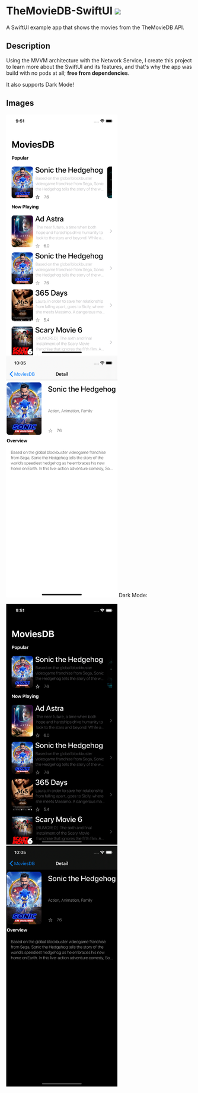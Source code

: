 # TheMovieDB-SwiftUI ![](https://img.shields.io/badge/iOS-13.0-brightgreen)

A SwiftUI example app that shows the movies from the TheMovieDB API.

## Description
Using the MVVM architecture with the Network Service, I create this project to learn more about the SwiftUI and its features, and that's why the app was build with no pods at all; **free from dependencies**. 

It also supports Dark Mode!

## Images
<img src="./Screenshots%20Examples/feedWhite.png" width="300" /><img src="./Screenshots%20Examples/detailWhite.png" width="300" />
Dark Mode:

<img src="./Screenshots%20Examples/feedDark.png" width="300" /><img src="./Screenshots%20Examples/detailDark.png" width="300" /> 


